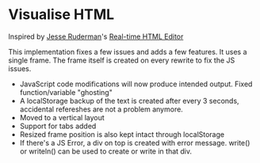 # Visualise HTML

Inspired by [Jesse Ruderman](http://www.squarefree.com/)'s [Real-time HTML Editor](http://htmledit.squarefree.com)

This implementation fixes a few issues and adds a few features. It uses a single frame. The frame itself is created on every rewrite to fix the JS issues.
* JavaScript code modifications will now produce intended output. Fixed function/variable "ghosting" 
* A localStorage backup of the text is created after every 3 seconds, accidental refereshes are not a problem anymore.
* Moved to a vertical layout
* Support for tabs added
* Resized frame position is also kept intact through localStorage
* If there's a JS Error, a div on top is created with error message. write() or writeln() can be used to create or write in that div.
